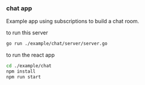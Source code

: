 ### chat app

Example app using subscriptions to build a chat room.

to run this server
```bash
go run ./example/chat/server/server.go
```

to run the react app
```bash
cd ./example/chat
npm install 
npm run start
```
